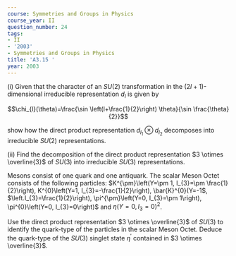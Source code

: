```yaml
---
course: Symmetries and Groups in Physics
course_year: II
question_number: 24
tags:
- II
- '2003'
- Symmetries and Groups in Physics
title: 'A3.15 '
year: 2003
---
```



(i) Given that the character of an $S U(2)$ transformation in the $(2 l+1)$-dimensional irreducible representation $d_{l}$ is given by

$$\chi_{l}(\theta)=\frac{\sin \left(l+\frac{1}{2}\right) \theta}{\sin \frac{\theta}{2}}$$

show how the direct product representation $d_{l_{1}} \otimes d_{l_{2}}$ decomposes into irreducible $S U(2)$ representations.

(ii) Find the decomposition of the direct product representation $3 \otimes \overline{3}$ of $S U(3)$ into irreducible $S U(3)$ representations.

Mesons consist of one quark and one antiquark. The scalar Meson Octet consists of the following particles: $K^{\pm}\left(Y=\pm 1, I_{3}=\pm \frac{1}{2}\right), K^{0}\left(Y=1, I_{3}=-\frac{1}{2}\right), \bar{K}^{0}(Y=-1$, $\left.I_{3}=\frac{1}{2}\right), \pi^{\pm}\left(Y=0, I_{3}=\pm 1\right), \pi^{0}\left(Y=0, I_{3}=0\right)$ and $\eta\left(Y=0, I_{3}=0\right)^{2}$.

Use the direct product representation $3 \otimes \overline{3}$ of $S U(3)$ to identify the quark-type of the particles in the scalar Meson Octet. Deduce the quark-type of the $S U(3)$ singlet state $\eta^{\prime}$ contained in $3 \otimes \overline{3}$.